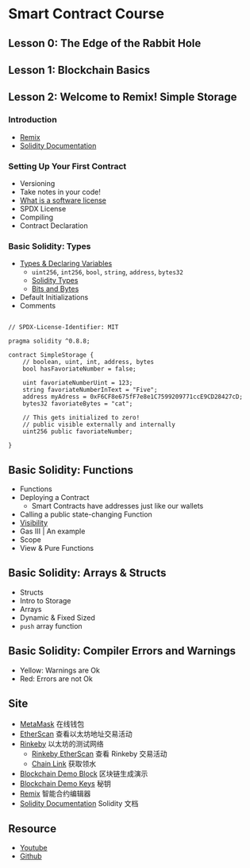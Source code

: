 # Smart Contract Course

## Lesson 0: The Edge of the Rabbit Hole

## Lesson 1: Blockchain Basics

## Lesson 2: Welcome to Remix! Simple Storage

### Introduction

- [Remix](https://remix.ethereum.org/)
- [Solidity Documentation](https://docs.soliditylang.org/en/latest/index.html)

### Setting Up Your First Contract

- Versioning
- Take notes in your code!
- [What is a software license](https://snyk.io/learn/what-is-a-software-license/)
- SPDX License
- Compiling
- Contract Declaration

### Basic Solidity: Types

- [Types & Declaring Variables](https://docs.soliditylang.org/en/latest/)
  - `uint256`, `int256`, `bool`, `string`, `address`, `bytes32`
  - [Solidity Types](https://docs.soliditylang.org/en/latest/types.html)
  - [Bits and Bytes](https://www.youtube.com/watch?v=Dnd28lQHquU)
- Default Initializations
- Comments

```solidity

// SPDX-License-Identifier: MIT

pragma solidity ^0.8.8; 

contract SimpleStorage {
    // boolean, uint, int, address, bytes
    bool hasFavoriateNumber = false;
    
    uint favoriateNumberUint = 123;
    string favoriateNumberInText = "Five";
    address myAdress = 0xF6CF8e675fF7e8e1C7599209771ccE9CD28427cD;
    bytes32 favoriateBytes = "cat";

    // This gets initialized to zero!
    // public visible externally and internally
    uint256 public favoriateNumber;

}

```

## Basic Solidity: Functions

- Functions
- Deploying a Contract
  - Smart Contracts have addresses just like our wallets
- Calling a public state-changing Function
- [Visibility](https://docs.soliditylang.org/en/latest/contracts.html#visibility-and-getters)
- Gas III | An example
- Scope
- View & Pure Functions

## Basic Solidity: Arrays & Structs

- Structs
- Intro to Storage
- Arrays
- Dynamic & Fixed Sized
- `push` array function

## Basic Solidity: Compiler Errors and Warnings

- Yellow: Warnings are Ok
- Red: Errors are not Ok

## Site

- [MetaMask](https://metamask.io/) 在线钱包
- [EtherScan](https://etherscan.io/) 查看以太坊地址交易活动
- [Rinkeby](https://www.rinkeby.io/) 以太坊的测试网络
  - [Rinkeby EtherScan](https://rinkeby.etherscan.io/) 查看 Rinkeby 交易活动
  - [Chain Link](https://faucets.chain.link/) 获取领水
- [Blockchain Demo Block](https://andersbrownworth.com/blockchain/block) 区块链生成演示
- [Blockchain Demo Keys](https://andersbrownworth.com/blockchain/public-private-keys/keys) 秘钥
- [Remix](https://remix.ethereum.org/) 智能合约编辑器
- [Solidity Documentation](https://docs.soliditylang.org/en/latest/index.html) Solidity 文档

## Resource

- [Youtube](https://www.youtube.com/watch?v=gyMwXuJrbJQ)
- [Github](https://github.com/smartcontractkit/full-blockchain-solidity-course-js)